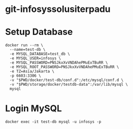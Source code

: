 # git-infosyssolusiterpadu

# Setup Database

```shell
docker run --rm \
  --name=test-db \
  -e MYSQL_DATABASE=test_db \
  -e MYSQL_USER=infosys \
  -e MYSQL_PASSWORD=PNSJkxXvVNDAhePMuExTBuRR \
  -e MYSQL_ROOT_PASSWORD=PNSJkxXvVNDAhePMuExTBuRR \
  -e TZ=Asia/Jakarta \
  -p 6603:3306 \
  -v "$PWD/docker/test-db/conf.d":/etc/mysql/conf.d \
  -v "$PWD/storage/docker/testdb-data":/var/lib/mysql \
  mysql
```

# Login MySQL

```shell
docker exec -it test-db mysql -u infosys -p
```